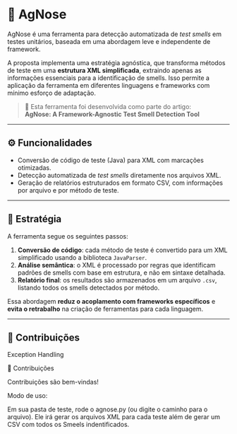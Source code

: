 # 🧪 AgNose

AgNose é uma ferramenta para detecção automatizada de *test smells* em testes unitários, baseada em uma abordagem leve e independente de framework.

A proposta implementa uma estratégia agnóstica, que transforma métodos de teste em uma **estrutura XML simplificada**, extraindo apenas as informações essenciais para a identificação de smells. Isso permite a aplicação da ferramenta em diferentes linguagens e frameworks com mínimo esforço de adaptação.

> 🔬 Esta ferramenta foi desenvolvida como parte do artigo:  
> **AgNose: A Framework-Agnostic Test Smell Detection Tool**

---

## ⚙️ Funcionalidades

- Conversão de código de teste (Java) para XML com marcações otimizadas.  
- Detecção automatizada de *test smells* diretamente nos arquivos XML.  
- Geração de relatórios estruturados em formato CSV, com informações por arquivo e por método de teste.

---

## 🧠 Estratégia

A ferramenta segue os seguintes passos:

1. **Conversão de código**: cada método de teste é convertido para um XML simplificado usando a biblioteca `JavaParser`.  
2. **Análise semântica**: o XML é processado por regras que identificam padrões de smells com base em estrutura, e não em sintaxe detalhada.  
3. **Relatório final**: os resultados são armazenados em um arquivo `.csv`, listando todos os smells detectados por método.

Essa abordagem **reduz o acoplamento com frameworks específicos** e **evita o retrabalho** na criação de ferramentas para cada linguagem.

---

## 🤝 Contribuições

Exception Handling

🙌 Contribuições

Contribuições são bem-vindas!

Modo de uso: 

Em sua pasta de teste, rode o agnose.py (ou digite o caminho para o arquivo). 
Ele irá gerar os arquivos XML para cada teste além de gerar um CSV com todos os Smeels indentificados.

